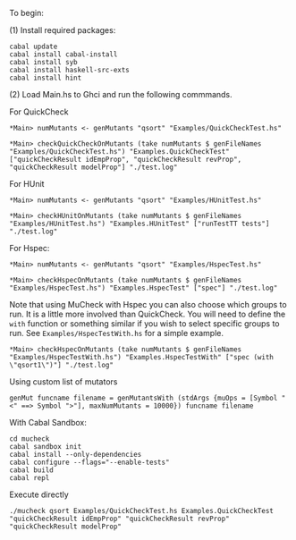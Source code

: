 To begin:

(1) Install required packages:

```
cabal update
cabal install cabal-install
cabal install syb
cabal install haskell-src-exts
cabal install hint
```
(2) Load Main.hs to Ghci and run the following commmands.

For QuickCheck
```
*Main> numMutants <- genMutants "qsort" "Examples/QuickCheckTest.hs"

*Main> checkQuickCheckOnMutants (take numMutants $ genFileNames "Examples/QuickCheckTest.hs") "Examples.QuickCheckTest" ["quickCheckResult idEmpProp", "quickCheckResult revProp", "quickCheckResult modelProp"] "./test.log"
```
For HUnit
```
*Main> numMutants <- genMutants "qsort" "Examples/HUnitTest.hs"

*Main> checkHUnitOnMutants (take numMutants $ genFileNames "Examples/HUnitTest.hs") "Examples.HUnitTest" ["runTestTT tests"] "./test.log"
```
For Hspec: 
```
*Main> numMutants <- genMutants "qsort" "Examples/HspecTest.hs"

*Main> checkHspecOnMutants (take numMutants $ genFileNames "Examples/HspecTest.hs") "Examples.HspecTest" ["spec"] "./test.log"
```
Note that using MuCheck with Hspec you can also choose which groups to run. It is a little more involved than QuickCheck. You will need to define the `with` function or something similar if you wish to select specific groups to run. See `Examples/HspecTestWith.hs` for a simple example.
```
*Main> checkHspecOnMutants (take numMutants $ genFileNames "Examples/HspecTestWith.hs") "Examples.HspecTestWith" ["spec (with \"qsort1\")"] "./test.log"
```
Using custom list of mutators
```
genMut funcname filename = genMutantsWith (stdArgs {muOps = [Symbol "<" ==> Symbol ">"], maxNumMutants = 10000}) funcname filename
```

With Cabal Sandbox:
```
cd mucheck
cabal sandbox init
cabal install --only-dependencies
cabal configure --flags="--enable-tests"
cabal build
cabal repl
```

Execute directly
```
./mucheck qsort Examples/QuickCheckTest.hs Examples.QuickCheckTest "quickCheckResult idEmpProp" "quickCheckResult revProp" "quickCheckResult modelProp"
```
